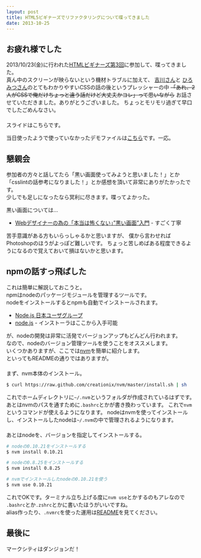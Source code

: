 ```yaml
---
layout: post
title: HTML5ビギナーズでリファクタリングについて喋ってきました
date: 2013-10-25
---
```


## お疲れ様でした

2013/10/23(金)に行われた[HTMLビギナーズ第3回](http://atnd.org/events/44530)に参加して、喋ってきました。  
真ん中のスクリーンが映らないという機材トラブルに加えて、
[吉川さん](https://twitter.com/yoshikawa_t)と
[ひろみつさん](https://twitter.com/hiromitsuuuuu)のとてもわかりやすいCSSの話の後というプレッシャーの中
<del>「あれ、2人がCSSで俺だけちょっと違う話だけど大丈夫かコレ」って思いながら</del>
お話させていただきました。ありがとうございました。
ちょっとモリモリ過ぎて早口でしたごめんなさい。  
　  
スライドはこちらです。  

<script async class="speakerdeck-embed" data-id="876fcb001e760131f03e7e1022f85296" data-ratio="1.33333333333333" src="//speakerdeck.com/assets/embed.js"></script>

当日使ったようで使っていなかったデモファイルは[こちら](http://github.com/1000ch/brushup-sample)です。一応。

## 懇親会

参加者の方々と話してたら「黒い画面使ってみようと思いました！」とか  
「csslintの話参考になりました！」とか感想を頂いて非常にありがたかったです。  
少しでも足しになったなら冥利に尽きます。喋ってよかった。  

黒い画面については…  

- [Webデザイナーの為の「本当は怖くない」”黒い画面”入門](http://fjord.jp/tag/dont-be-afraid-kuroigamen) - すごく丁寧

苦手意識がある方もいらっしゃるかと思いますが、
僕から言わせればPhotoshopのほうがよっぽど難しいです。
ちょっと苦しめばある程度できるようになるので覚えておいて損はないかと思います。

## npmの話すっ飛ばした

これは簡単に解説しておこうと。  
npmはnodeのパッケージモジュールを管理するツールです。  
nodeをインストールするとnpmも自動でインストールされます。  

- [Node.js 日本ユーザグループ](http://nodejs.jp/)
- [node.js](http://nodejs.org/) - インストーラはここから入手可能

が、nodeの開発は非常に活発でバージョンアップもどんどん行われます。  
なので、nodeのバージョン管理ツールを使うことをオススメします。  
いくつかありますが、ここでは[nvm](https://github.com/creationix/nvm)を簡単に紹介します。  
といってもREADMEの通りではありますが。  
　  
まず、nvm本体のインストール。  

```sh
$ curl https://raw.github.com/creationix/nvm/master/install.sh | sh
```

これでホームディレクトリに`~/.nvm`というフォルダが作成されているはずです。
あとはnvmのパスを通すために`.bashrc`とかが書き換わっています。
これで`nvm`というコマンドが使えるようになります。
nodeはnvmを使ってインストールし、インストールしたnodeは`~/.nvm`の中で管理されるようになります。  
　  
あとはnodeを、バージョンを指定してインストールする。  

```sh
# nodeの0.10.21をインストールする
$ nvm install 0.10.21

# nodeの0.8.25をインストールする
$ nvm install 0.8.25

# nvmでインストールしたnodeの0.10.21を使う
$ nvm use 0.10.21
```

これでOKです。ターミナル立ち上げる度に`nvm use`とかするのもアレなので
`.bashrc`とか`.zshrc`とかに書いたほうがいいですね。  
alias作ったり、`.nvmrc`を使った運用は[README](https://github.com/creationix/nvm#usage)を見てください。  

## 最後に

マークシティはダンジョンだ！